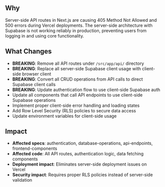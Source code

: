 ## Why
Server-side API routes in Next.js are causing 405 Method Not Allowed and 500 errors during Vercel deployments. The server-side architecture with Supabase is not working reliably in production, preventing users from logging in and using core functionality.

## What Changes
- **BREAKING**: Remove all API routes under `/src/app/api/` directory
- **BREAKING**: Replace all server-side Supabase client usage with client-side browser client
- **BREAKING**: Convert all CRUD operations from API calls to direct Supabase client calls
- **BREAKING**: Update authentication flow to use client-side Supabase auth
- Update all components that call API endpoints to use client-side Supabase operations
- Implement proper client-side error handling and loading states
- Add Row Level Security (RLS) policies to secure data access
- Update environment variables for client-side usage

## Impact
- **Affected specs**: authentication, database-operations, api-endpoints, frontend-components
- **Affected code**: All API routes, authentication logic, data fetching components
- **Deployment impact**: Eliminates server-side deployment issues on Vercel
- **Security impact**: Requires proper RLS policies instead of server-side validation
